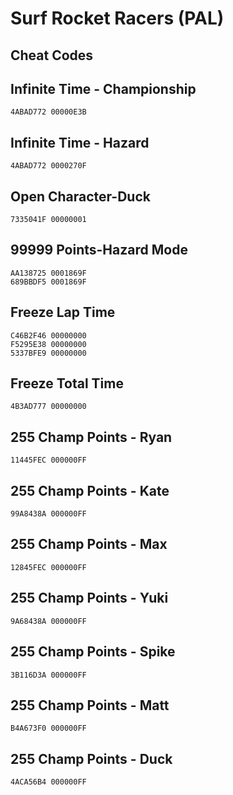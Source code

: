 # Surf Rocket Racers (PAL)

## Cheat Codes

## Infinite Time - Championship

```
4ABAD772 00000E3B

```

## Infinite Time - Hazard

```
4ABAD772 0000270F

```

## Open Character-Duck

```
7335041F 00000001

```

## 99999 Points-Hazard Mode

```
AA138725 0001869F
689BBDF5 0001869F

```

## Freeze Lap Time

```
C46B2F46 00000000
F5295E38 00000000
5337BFE9 00000000

```

## Freeze Total Time

```
4B3AD777 00000000

```

## 255 Champ Points - Ryan

```
11445FEC 000000FF

```

## 255 Champ Points - Kate

```
99A8438A 000000FF

```

## 255 Champ Points - Max

```
12845FEC 000000FF

```

## 255 Champ Points - Yuki

```
9A68438A 000000FF

```

## 255 Champ Points - Spike

```
3B116D3A 000000FF

```

## 255 Champ Points - Matt

```
B4A673F0 000000FF

```

## 255 Champ Points - Duck

```
4ACA56B4 000000FF

```

